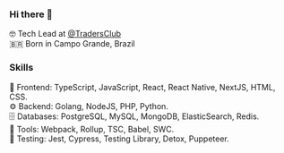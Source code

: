 ### Hi there 👋

🤓 Tech Lead at [@TradersClub](https://tc.com.br)<br>
🇧🇷 Born in Campo Grande, Brazil<br>

### Skills

🎨 Frontend: TypeScript, JavaScript, React, React Native, NextJS, HTML, CSS.<br>
⚙ Backend: Golang, NodeJS, PHP, Python.<br>
🗄 Databases: PostgreSQL, MySQL, MongoDB, ElasticSearch, Redis.<br>
🔧 Tools: Webpack, Rollup, TSC, Babel, SWC.<br>
🧪 Testing: Jest, Cypress, Testing Library, Detox, Puppeteer.<br>